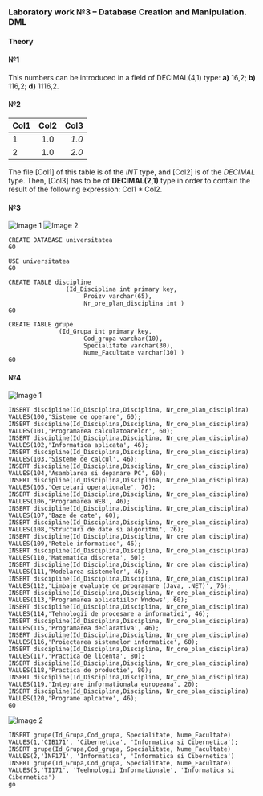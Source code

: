
### Laboratory work №3 – Database Creation and Manipulation. DML

#### Theory

#### №1 
This numbers can be introduced in a field of DECIMAL(4,1) type:
**a)** 16,2;
**b)** 116,2;
**d)** 1116,2.
#### №2 
| Col1       | Col2          | Col3  |
| ------------- |:-------------:| -----:|
| 1     | 1.0 | *1.0* |
| 2      | 1.0      | *2.0*   |

The file [Col1] of this table is of the *INT* type, and [Col2] is of the *DECIMAL* type.
Then, [Col3] has to be of **DECIMAL(2,1)** type in order to contain the result of the following expression: Col1 * Col2.
#### №3 
![Image 1](https://github.com/AnastasiaFAF172/SQL/raw/images/3_1.png)
![Image 2](https://github.com/AnastasiaFAF172/SQL/raw/images/3_2.png)

```
CREATE DATABASE universitatea
GO

USE universitatea
GO

CREATE TABLE discipline 
		        (Id_Disciplina int primary key,
                     Proizv varchar(65),
                     Nr_ore_plan_disciplina int )
GO

CREATE TABLE grupe 
			  (Id_Grupa int primary key,
                     Cod_grupa varchar(10),
                     Specialitate varchar(30),
                     Nume_Facultate varchar(30) )
GO
```
#### №4 
![Image 1](https://github.com/AnastasiaFAF172/SQL/raw/images/3_3.png)


```
INSERT discipline(Id_Disciplina,Disciplina, Nr_ore_plan_disciplina)
VALUES(100,'Sisteme de operare', 60);
INSERT discipline(Id_Disciplina,Disciplina, Nr_ore_plan_disciplina)
VALUES(101,'Programarea calculatoarelor', 60);
INSERT discipline(Id_Disciplina,Disciplina, Nr_ore_plan_disciplina)
VALUES(102,'Informatica aplicata', 46);
INSERT discipline(Id_Disciplina,Disciplina, Nr_ore_plan_disciplina)
VALUES(103,'Sisteme de calcul', 46);
INSERT discipline(Id_Disciplina,Disciplina, Nr_ore_plan_disciplina)
VALUES(104,'Asamblarea si depanare PC', 60);
INSERT discipline(Id_Disciplina,Disciplina, Nr_ore_plan_disciplina)
VALUES(105,'Cercetari operationale', 76);
INSERT discipline(Id_Disciplina,Disciplina, Nr_ore_plan_disciplina)
VALUES(106,'Programarea WEB', 46);
INSERT discipline(Id_Disciplina,Disciplina, Nr_ore_plan_disciplina)
VALUES(107,'Baze de date', 60);
INSERT discipline(Id_Disciplina,Disciplina, Nr_ore_plan_disciplina)
VALUES(108,'Structuri de date si algoritmi', 76);
INSERT discipline(Id_Disciplina,Disciplina, Nr_ore_plan_disciplina)
VALUES(109,'Retele informatice', 46);
INSERT discipline(Id_Disciplina,Disciplina, Nr_ore_plan_disciplina)
VALUES(110,'Matematica discreta', 60);
INSERT discipline(Id_Disciplina,Disciplina, Nr_ore_plan_disciplina)
VALUES(111,'Modelarea sistemelor', 46);
INSERT discipline(Id_Disciplina,Disciplina, Nr_ore_plan_disciplina)
VALUES(112,'Limbaje evaluate de programare (Java, .NET)', 76);
INSERT discipline(Id_Disciplina,Disciplina, Nr_ore_plan_disciplina)
VALUES(113,'Programarea aplicatiilor Wndows', 60);
INSERT discipline(Id_Disciplina,Disciplina, Nr_ore_plan_disciplina)
VALUES(114,'Tehnologii de procesare a informatiei', 46);
INSERT discipline(Id_Disciplina,Disciplina, Nr_ore_plan_disciplina)
VALUES(115,'Programarea declarativa', 46);
INSERT discipline(Id_Disciplina,Disciplina, Nr_ore_plan_disciplina)
VALUES(116,'Proiectarea sistemelor informatice', 60);
INSERT discipline(Id_Disciplina,Disciplina, Nr_ore_plan_disciplina)
VALUES(117,'Practica de licenta', 80);
INSERT discipline(Id_Disciplina,Disciplina, Nr_ore_plan_disciplina)
VALUES(118,'Practica de productie', 80);
INSERT discipline(Id_Disciplina,Disciplina, Nr_ore_plan_disciplina)
VALUES(119,'Integrare informationala europeana', 20);
INSERT discipline(Id_Disciplina,Disciplina, Nr_ore_plan_disciplina)
VALUES(120,'Programe aplcatve', 46);
GO
```

![Image 2](https://github.com/AnastasiaFAF172/SQL/raw/images/3_4.png)

```
INSERT grupe(Id_Grupa,Cod_grupa, Specialitate, Nume_Facultate)
VALUES(1,'CIB171', 'Cibernetica', 'Informatica si Cibernetica');
INSERT grupe(Id_Grupa,Cod_grupa, Specialitate, Nume_Facultate)
VALUES(2,'INF171', 'Informatica', 'Informatica si Cibernetica')
INSERT grupe(Id_Grupa,Cod_grupa, Specialitate, Nume_Facultate)
VALUES(3,'TI171', 'Teehnologii Informationale', 'Informatica si Cibernetica')
go
```

